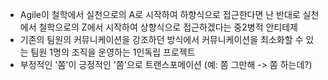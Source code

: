* Agile이 철학에서 실천으로의 A로 시작하여 하향식으로 접근한다면 난 반대로 실천에서 철학으로의 Z에서 시작하여 상향식으로 접근하겠다는 중2병적 안티테제
* 기존의 팀원의 커뮤니케이션을 강조하던 방식에서 커뮤니케이션을 최소화할 수 있는 팀원 1명의 조직을 운영하는 1인독립 프로젝트
* 부정적인 '쫌'이 긍정적인 '쫌'으로 트랜스포메이션 (예: 쫌 그만해 -> 쫌 하는데?)
